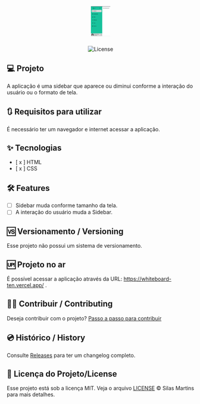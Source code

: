 <h1 align="center">
  <img alt="Sidebar" height="80" title="Sidebar" src="./image.png" />
</h1>

<p align="center">
  <img alt="License" src="https://img.shields.io/github/license/silasfmartins/sidebar-responsiva">
</p>


## 💻 Projeto
A aplicação é uma sidebar que aparece ou diminui conforme a interação do usuário ou o formato de tela.

## 🔃 Requisitos para utilizar

É necessário ter um navegador e internet acessar a aplicação.

## ✨ Tecnologias

-   [ x ] HTML
-   [ x ] CSS


## :hammer_and_wrench: Features 

-   [ ] Sidebar muda conforme tamanho da tela.
-   [ ] A interação do usuário muda a Sidebar.

## 🆚 Versionamento / Versioning

Esse projeto não possui um sistema de versionamento.

## 🆙 Projeto no ar

É possível acessar a aplicação através da URL: https://whiteboard-ten.vercel.app/ .

## 👨‍💻 Contribuir / Contributing

Deseja contribuir com o projeto? [Passo a passo para contribuir](https://github.com/silasfmartins/sidebar-responsiva/blob/master/Contributing.md)

## 💿 Histórico / History

Consulte [Releases](https://github.com/silasfmartins/sidebar-responsiva/releases) para ter um changelog completo.

## 📄 Licença do Projeto/License

Esse projeto está sob a licença MIT. Veja o arquivo [LICENSE](https://github.com/silasfmartins/sidebar-responsiva/blob/main/LICENSE) © Silas Martins para mais detalhes.